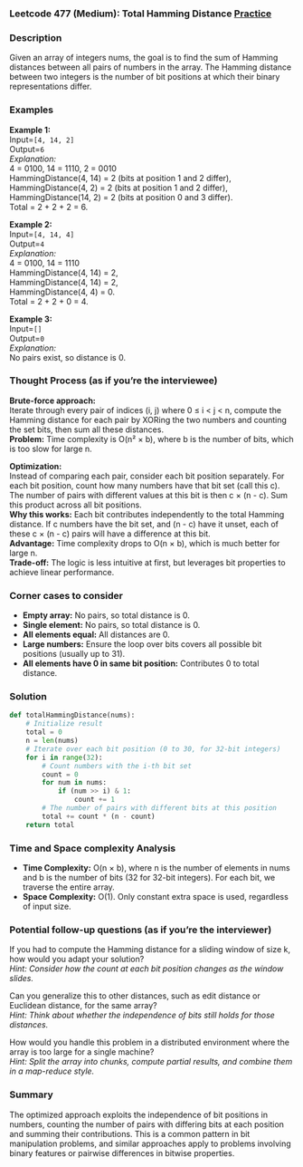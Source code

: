 ### Leetcode 477 (Medium): Total Hamming Distance [Practice](https://leetcode.com/problems/total-hamming-distance)

### Description  
Given an array of integers nums, the goal is to find the sum of Hamming distances between all pairs of numbers in the array. The Hamming distance between two integers is the number of bit positions at which their binary representations differ.

### Examples  

**Example 1:**  
Input=`[4, 14, 2]`  
Output=`6`  
*Explanation:*  
4 = 0100, 14 = 1110, 2 = 0010  
HammingDistance(4, 14) = 2 (bits at position 1 and 2 differ),  
HammingDistance(4, 2) = 2 (bits at position 1 and 2 differ),  
HammingDistance(14, 2) = 2 (bits at position 0 and 3 differ).  
Total = 2 + 2 + 2 = 6.

**Example 2:**  
Input=`[4, 14, 4]`  
Output=`4`  
*Explanation:*  
4 = 0100, 14 = 1110  
HammingDistance(4, 14) = 2,  
HammingDistance(4, 14) = 2,  
HammingDistance(4, 4) = 0.  
Total = 2 + 2 + 0 = 4.

**Example 3:**  
Input=`[]`  
Output=`0`  
*Explanation:*  
No pairs exist, so distance is 0.

### Thought Process (as if you’re the interviewee)  
**Brute-force approach:**  
Iterate through every pair of indices (i, j) where 0 ≤ i < j < n, compute the Hamming distance for each pair by XORing the two numbers and counting the set bits, then sum all these distances.  
**Problem:** Time complexity is O(n² × b), where b is the number of bits, which is too slow for large n.

**Optimization:**  
Instead of comparing each pair, consider each bit position separately. For each bit position, count how many numbers have that bit set (call this c). The number of pairs with different values at this bit is then c × (n - c). Sum this product across all bit positions.  
**Why this works:** Each bit contributes independently to the total Hamming distance. If c numbers have the bit set, and (n - c) have it unset, each of these c × (n - c) pairs will have a difference at this bit.  
**Advantage:** Time complexity drops to O(n × b), which is much better for large n.  
**Trade-off:** The logic is less intuitive at first, but leverages bit properties to achieve linear performance.

### Corner cases to consider  
- **Empty array:** No pairs, so total distance is 0.
- **Single element:** No pairs, so total distance is 0.
- **All elements equal:** All distances are 0.
- **Large numbers:** Ensure the loop over bits covers all possible bit positions (usually up to 31).
- **All elements have 0 in same bit position:** Contributes 0 to total distance.

### Solution

```python
def totalHammingDistance(nums):
    # Initialize result
    total = 0
    n = len(nums)
    # Iterate over each bit position (0 to 30, for 32-bit integers)
    for i in range(32):
        # Count numbers with the i-th bit set
        count = 0
        for num in nums:
            if (num >> i) & 1:
                count += 1
        # The number of pairs with different bits at this position
        total += count * (n - count)
    return total
```

### Time and Space complexity Analysis  

- **Time Complexity:** O(n × b), where n is the number of elements in nums and b is the number of bits (32 for 32-bit integers). For each bit, we traverse the entire array.
- **Space Complexity:** O(1). Only constant extra space is used, regardless of input size.

### Potential follow-up questions (as if you’re the interviewer)  

If you had to compute the Hamming distance for a sliding window of size k, how would you adapt your solution?  
*Hint: Consider how the count at each bit position changes as the window slides.*

Can you generalize this to other distances, such as edit distance or Euclidean distance, for the same array?  
*Hint: Think about whether the independence of bits still holds for those distances.*

How would you handle this problem in a distributed environment where the array is too large for a single machine?  
*Hint: Split the array into chunks, compute partial results, and combine them in a map-reduce style.*

### Summary  
The optimized approach exploits the independence of bit positions in numbers, counting the number of pairs with differing bits at each position and summing their contributions. This is a common pattern in bit manipulation problems, and similar approaches apply to problems involving binary features or pairwise differences in bitwise properties.